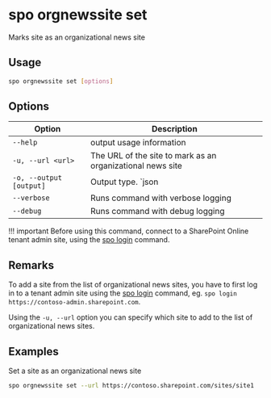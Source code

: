 # spo orgnewssite set

Marks site as an organizational news site

## Usage

```sh
spo orgnewssite set [options]
```

## Options

Option|Description
------|-----------
`--help`|output usage information
`-u, --url <url>`|The URL of the site to mark as an organizational news site
`-o, --output [output]`|Output type. `json|text`. Default `text`
`--verbose`|Runs command with verbose logging
`--debug`|Runs command with debug logging

!!! important
    Before using this command, connect to a SharePoint Online tenant admin site, using the [spo login](../login.md) command.

## Remarks

To add a site from the list of organizational news sites, you have to first log in to a tenant admin site using the [spo login](../login.md) command, eg. `spo login https://contoso-admin.sharepoint.com`.

Using the `-u, --url` option you can specify which site to add to the list of organizational news sites.

## Examples

Set a site as an organizational news site

```sh
spo orgnewssite set --url https://contoso.sharepoint.com/sites/site1
```
